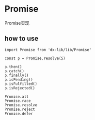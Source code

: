 # Promise

Promise实现

## how to use

```
import Promise from 'dx-lib/lib/Promise'

const p = Promise.resolve(5)

p.then()
p.catch()
p.finally()
p.isPending()
p.isFulfilled()
p.isRejected()

Promise.all
Promise.race
Promise.resolve
Promise.reject
Promise.defer
```